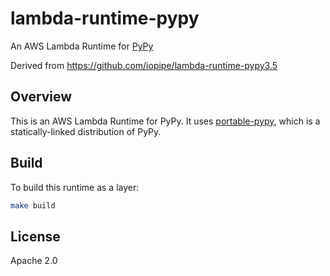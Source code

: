 # lambda-runtime-pypy

An AWS Lambda Runtime for [PyPy](http://pypy.org)

Derived from https://github.com/iopipe/lambda-runtime-pypy3.5

## Overview

This is an AWS Lambda Runtime for PyPy. It uses [portable-pypy](https://github.com/squeaky-pl/portable-pypy), which is a statically-linked distribution of PyPy.

## Build

To build this runtime as a layer:

```bash
make build
```

## License

Apache 2.0
